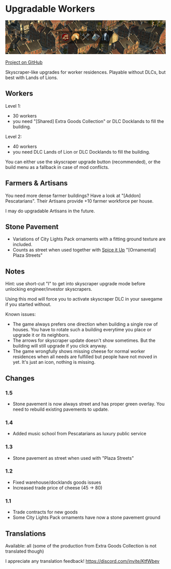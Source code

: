 # Upgradable Workers

![](./banner.png)

[Project on GitHub](https://github.com/jakobharder/anno-1800-jakobs-mods)

Skyscraper-like upgrades for worker residences. Playable without DLCs, but best with Lands of Lions.

## Workers

Level 1:
- 30 workers
- you need "[Shared] Extra Goods Collection" or DLC Docklands to fill the building.

Level 2:
- 40 workers
- you need DLC Lands of Lion or DLC Docklands to fill the building.

You can either use the skyscraper upgrade button (recommended), or the build menu as a fallback in case of mod conflicts.

## Farmers & Artisans

You need more dense farmer buildings? Have a look at "[Addon] Pescatarians". Their Artisans provide +10 farmer workforce per house.

I may do upgradable Artisans in the future.

## Stone Pavement

- Variations of City Lights Pack ornaments with a fitting ground texture are included.
- Counts as street when used together with [Spice it Up](https://www.nexusmods.com/anno1800/mods/5) "[Ornamental] Plaza Streets"

## Notes

Hint: use short-cut "I" to get into skyscraper upgrade mode before unlocking engineer/investor skyscrapers.

Using this mod will force you to activate skyscraper DLC in your savegame if you started without.

Known issues:

- The game always prefers one direction when building a single row of houses. You have to rotate such a building everytime you place or upgrade it or its neighbors.
- The arrows for skyscraper update doesn't show sometimes. But the building will still upgrade if you click anyway.
- The game wrongfully shows missing cheese for normal worker residences when all needs are fulfilled but people have not moved in yet. It's just an icon, nothing is missing.

## Changes

### 1.5

- Stone pavement is now always street and has proper green overlay.
  You need to rebuild existing pavements to update.

### 1.4

- Added music school from Pescatarians as luxury public service

### 1.3

- Stone pavement as street when used with "Plaza Streets"

### 1.2

- Fixed warehouse/docklands goods issues
- Increased trade price of cheese (45 -> 80)

### 1.1

- Trade contracts for new goods
- Some City Lights Pack ornaments have now a stone pavement ground 

## Translations

Available: all (some of the production from Extra Goods Collection is not translated though)

I appreciate any translation feedback! https://discord.com/invite/KtfWbev
